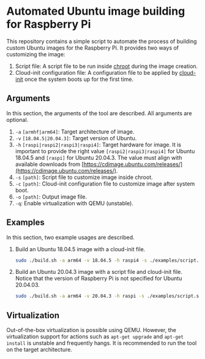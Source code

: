 # Automated Ubuntu image building for Raspberry Pi 

This repository contains a simple script to automate the process of building custom Ubuntu images for the Raspberry Pi. It provides two ways of customizing the image:

1. Script file: A script file to be run inside [chroot](https://en.wikipedia.org/wiki/Chroot) during the image creation.
1. Cloud-init configuration file: A configuration file to be applied by [cloud-init](https://help.ubuntu.com/community/CloudInit#:~:text=cloud%2Dinit%20is%20the%20Ubuntu,setting%20a%20default%20locale) once the system boots up for the first time.

## Arguments

In this section, the arguments of the tool are described. All arguments are optional. 

1. `-a` `[armhf|arm64]`: Target architecture of image.
1. `-v` `[18.04.5|20.04.3]`: Target version of Ubuntu.
1. `-h` `[raspi|raspi2|raspi3|raspi4]`: Target hardware for image. It is important to provide the right value `[raspi2|raspi3|raspi4]` for Ubuntu 18.04.5 and `[raspi]` for Ubuntu 20.04.3. The value must align with available downloads from [https://cdimage.ubuntu.com/releases/](https://cdimage.ubuntu.com/releases/). 
1. `-s` `[path]`: Script file to customize image inside chroot.
1. `-c` `[path]`: Cloud-init configuration file to customize image after system boot.
1. `-o` `[path]`: Output image file.
1. `-q`: Enable virtualization with QEMU (unstable).

## Examples

In this section, two example usages are described.

1. Build an Ubuntu 18.04.5 image with a cloud-init file.
    ```bash
    sudo ./build.sh -a arm64 -v 18.04.5 -h raspi4 -s ./examples/script.sh
    ```

1. Build an Ubuntu 20.04.3 image with a script file and cloud-init file. Notice that the version of Raspberry Pi is not specified for Ubuntu 20.04.03.
    ```bash
    sudo ./build.sh -a arm64 -v 20.04.3 -h raspi -s ./examples/script.sh -c ./examples/cloud.cfg -q -o output.img.xz
    ```

## Virtualization

Out-of-the-box virtualization is possible using QEMU. However, the virtualization support for actions such as `apt-get upgrade` and `apt-get install` is unstable and frequently hangs. It is recommended to run the tool on the target architecture. 
